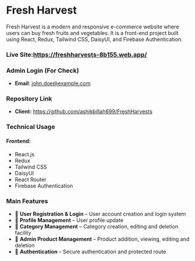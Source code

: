 
# Fresh Harvest

Fresh Harvest is a modern and responsive e-commerce website where users can buy fresh fruits and vegetables. It is a front-end project built using React, Redux, Tailwind CSS, DaisyUI, and Firebase Authentication.

### Live Site:https://freshharvests-8b155.web.app/

### **Admin Login (For Check)**
- **Email**: john.doe@example.com

### Repository Link
- **Client:** https://github.com/ashikbillah699/FreshHarvests

### Technical Usage
#### **Frontend:**
- React.js
- Redux
- Tailwind CSS
- DaisyUI
- React Router
- Firebase Authentication

###  Main Features

- 🔹 **User Registration & Login** – User account creation and login system
- 🔹 **Profile Management** – User profile update
- 🔹 **Category Management** – Category creation, editing and deletion facility
- 🔹 **Admin Product Management** – Product addition, viewing, editing and deletion
- 🔹 **Authentication** – Secure authentication and protected route